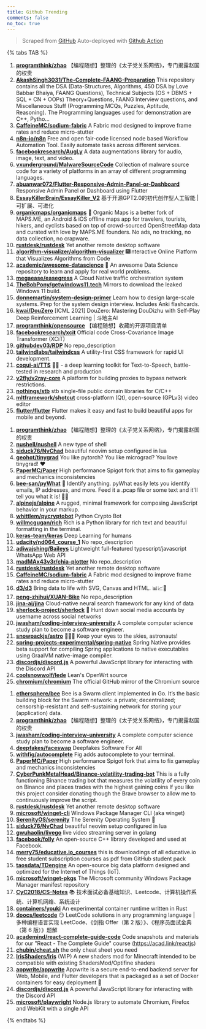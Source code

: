 ```yaml
---
title: Github Trending
comments: false
no_toc: true
---
```


> Scraped from [GitHub](https://github.com/trending)
Auto-deployed with [Github Action](https://docs.github.com/en/actions)

{% tabs TAB %}
<!-- tab Daily -->
1. [**programthink/zhao**](https://github.com/programthink/zhao)
【编程随想】整理的《太子党关系网络》，专门揭露赵国的权贵
2. [**AkashSingh3031/The-Complete-FAANG-Preparation**](https://github.com/AkashSingh3031/The-Complete-FAANG-Preparation)
This repository contains all the DSA (Data-Structures, Algorithms, 450 DSA by Love Babbar Bhaiya, FAANG Questions), Technical Subjects (OS + DBMS + SQL + CN + OOPs) Theory+Questions, FAANG Interview questions, and Miscellaneous Stuff (Programming MCQs, Puzzles, Aptitude, Reasoning). The Programming languages used for demonstration are C++, Pytho…
3. [**CaffeineMC/sodium-fabric**](https://github.com/CaffeineMC/sodium-fabric)
A Fabric mod designed to improve frame rates and reduce micro-stutter
4. [**n8n-io/n8n**](https://github.com/n8n-io/n8n)
Free and open fair-code licensed node based Workflow Automation Tool. Easily automate tasks across different services.
5. [**facebookresearch/AugLy**](https://github.com/facebookresearch/AugLy)
A data augmentations library for audio, image, text, and video.
6. [**vxunderground/MalwareSourceCode**](https://github.com/vxunderground/MalwareSourceCode)
Collection of malware source code for a variety of platforms in an array of different programming languages.
7. [**abuanwar072/Flutter-Responsive-Admin-Panel-or-Dashboard**](https://github.com/abuanwar072/Flutter-Responsive-Admin-Panel-or-Dashboard)
Responsive Admin Panel or Dashboard using Flutter
8. [**EssayKillerBrain/EssayKiller_V2**](https://github.com/EssayKillerBrain/EssayKiller_V2)
基于开源GPT2.0的初代创作型人工智能 | 可扩展、可进化
9. [**organicmaps/organicmaps**](https://github.com/organicmaps/organicmaps)
🍃 Organic Maps is a better fork of MAPS.ME, an Android & iOS offline maps app for travelers, tourists, hikers, and cyclists based on top of crowd-sourced OpenStreetMap data and curated with love by MAPS.ME founders. No ads, no tracking, no data collection, no crapware.
10. [**rustdesk/rustdesk**](https://github.com/rustdesk/rustdesk)
Yet another remote desktop software
11. [**algorithm-visualizer/algorithm-visualizer**](https://github.com/algorithm-visualizer/algorithm-visualizer)
🎆Interactive Online Platform that Visualizes Algorithms from Code
12. [**academic/awesome-datascience**](https://github.com/academic/awesome-datascience)
📝 An awesome Data Science repository to learn and apply for real world problems.
13. [**megaease/easegress**](https://github.com/megaease/easegress)
A Cloud Native traffic orchestration system
14. [**TheBobPony/getwindows11.tech**](https://github.com/TheBobPony/getwindows11.tech)
Mirrors to download the leaked Windows 11 build.
15. [**donnemartin/system-design-primer**](https://github.com/donnemartin/system-design-primer)
Learn how to design large-scale systems. Prep for the system design interview. Includes Anki flashcards.
16. [**kwai/DouZero**](https://github.com/kwai/DouZero)
[ICML 2021] DouZero: Mastering DouDizhu with Self-Play Deep Reinforcement Learning | 斗地主AI
17. [**programthink/opensource**](https://github.com/programthink/opensource)
【编程随想】收藏的开源项目清单
18. [**facebookresearch/xcit**](https://github.com/facebookresearch/xcit)
Official code Cross-Covariance Image Transformer (XCiT)
19. [**githubdev03/RDP**](https://github.com/githubdev03/RDP)
No repo_description
20. [**tailwindlabs/tailwindcss**](https://github.com/tailwindlabs/tailwindcss)
A utility-first CSS framework for rapid UI development.
21. [**coqui-ai/TTS**](https://github.com/coqui-ai/TTS)
🐸💬 - a deep learning toolkit for Text-to-Speech, battle-tested in research and production
22. [**v2fly/v2ray-core**](https://github.com/v2fly/v2ray-core)
A platform for building proxies to bypass network restrictions.
23. [**nothings/stb**](https://github.com/nothings/stb)
stb single-file public domain libraries for C/C++
24. [**mltframework/shotcut**](https://github.com/mltframework/shotcut)
cross-platform (Qt), open-source (GPLv3) video editor
25. [**flutter/flutter**](https://github.com/flutter/flutter)
Flutter makes it easy and fast to build beautiful apps for mobile and beyond.
<!-- endtab -->
<!-- tab Weekly -->
1. [**programthink/zhao**](https://github.com/programthink/zhao)
【编程随想】整理的《太子党关系网络》，专门揭露赵国的权贵
2. [**nushell/nushell**](https://github.com/nushell/nushell)
A new type of shell
3. [**siduck76/NvChad**](https://github.com/siduck76/NvChad)
beautiful neovim setup configured in lua
4. [**geohot/tinygrad**](https://github.com/geohot/tinygrad)
You like pytorch? You like micrograd? You love tinygrad! ❤️
5. [**PaperMC/Paper**](https://github.com/PaperMC/Paper)
High performance Spigot fork that aims to fix gameplay and mechanics inconsistencies
6. [**bee-san/pyWhat**](https://github.com/bee-san/pyWhat)
🐸 Identify anything. pyWhat easily lets you identify emails, IP addresses, and more. Feed it a .pcap file or some text and it'll tell you what it is! 🧙‍♀️
7. [**alpinejs/alpine**](https://github.com/alpinejs/alpine)
A rugged, minimal framework for composing JavaScript behavior in your markup.
8. [**whittlem/pycryptobot**](https://github.com/whittlem/pycryptobot)
Python Crypto Bot
9. [**willmcgugan/rich**](https://github.com/willmcgugan/rich)
Rich is a Python library for rich text and beautiful formatting in the terminal.
10. [**keras-team/keras**](https://github.com/keras-team/keras)
Deep Learning for humans
11. [**udacity/nd064_course_1**](https://github.com/udacity/nd064_course_1)
No repo_description
12. [**adiwajshing/Baileys**](https://github.com/adiwajshing/Baileys)
Lightweight full-featured typescript/javascript WhatsApp Web API
13. [**madMAx43v3r/chia-plotter**](https://github.com/madMAx43v3r/chia-plotter)
No repo_description
14. [**rustdesk/rustdesk**](https://github.com/rustdesk/rustdesk)
Yet another remote desktop software
15. [**CaffeineMC/sodium-fabric**](https://github.com/CaffeineMC/sodium-fabric)
A Fabric mod designed to improve frame rates and reduce micro-stutter
16. [**d3/d3**](https://github.com/d3/d3)
Bring data to life with SVG, Canvas and HTML. 📊📈🎉
17. [**peng-zhihui/XUAN-Bike**](https://github.com/peng-zhihui/XUAN-Bike)
No repo_description
18. [**jina-ai/jina**](https://github.com/jina-ai/jina)
Cloud-native neural search framework for any kind of data
19. [**sherlock-project/sherlock**](https://github.com/sherlock-project/sherlock)
🔎 Hunt down social media accounts by username across social networks
20. [**jwasham/coding-interview-university**](https://github.com/jwasham/coding-interview-university)
A complete computer science study plan to become a software engineer.
21. [**snowpackjs/astro**](https://github.com/snowpackjs/astro)
🚀🧑‍🚀 Keep your eyes to the skies, astronauts!
22. [**spring-projects-experimental/spring-native**](https://github.com/spring-projects-experimental/spring-native)
Spring Native provides beta support for compiling Spring applications to native executables using GraalVM native-image compiler.
23. [**discordjs/discord.js**](https://github.com/discordjs/discord.js)
A powerful JavaScript library for interacting with the Discord API
24. [**coolsnowwolf/lede**](https://github.com/coolsnowwolf/lede)
Lean's OpenWrt source
25. [**chromium/chromium**](https://github.com/chromium/chromium)
The official GitHub mirror of the Chromium source
<!-- endtab -->
<!-- tab Monthly -->
1. [**ethersphere/bee**](https://github.com/ethersphere/bee)
Bee is a Swarm client implemented in Go. It’s the basic building block for the Swarm network: a private; decentralized; censorship-resistant and self-sustaining network for storing your (application) data.
2. [**programthink/zhao**](https://github.com/programthink/zhao)
【编程随想】整理的《太子党关系网络》，专门揭露赵国的权贵
3. [**jwasham/coding-interview-university**](https://github.com/jwasham/coding-interview-university)
A complete computer science study plan to become a software engineer.
4. [**deepfakes/faceswap**](https://github.com/deepfakes/faceswap)
Deepfakes Software For All
5. [**withfig/autocomplete**](https://github.com/withfig/autocomplete)
Fig adds autocomplete to your terminal.
6. [**PaperMC/Paper**](https://github.com/PaperMC/Paper)
High performance Spigot fork that aims to fix gameplay and mechanics inconsistencies
7. [**CyberPunkMetalHead/Binance-volatility-trading-bot**](https://github.com/CyberPunkMetalHead/Binance-volatility-trading-bot)
This is a fully functioning Binance trading bot that measures the volatility of every coin on Binance and places trades with the highest gaining coins If you like this project consider donating though the Brave browser to allow me to continuously improve the script.
8. [**rustdesk/rustdesk**](https://github.com/rustdesk/rustdesk)
Yet another remote desktop software
9. [**microsoft/winget-cli**](https://github.com/microsoft/winget-cli)
Windows Package Manager CLI (aka winget)
10. [**SerenityOS/serenity**](https://github.com/SerenityOS/serenity)
The Serenity Operating System 🐞
11. [**siduck76/NvChad**](https://github.com/siduck76/NvChad)
beautiful neovim setup configured in lua
12. [**gwuhaolin/livego**](https://github.com/gwuhaolin/livego)
live video streaming server in golang
13. [**facebook/folly**](https://github.com/facebook/folly)
An open-source C++ library developed and used at Facebook.
14. [**merry75/educative.io_courses**](https://github.com/merry75/educative.io_courses)
this is downloadings of all educative.io free student subscription courses as pdf from GitHub student pack
15. [**taosdata/TDengine**](https://github.com/taosdata/TDengine)
An open-source big data platform designed and optimized for the Internet of Things (IoT).
16. [**microsoft/winget-pkgs**](https://github.com/microsoft/winget-pkgs)
The Microsoft community Windows Package Manager manifest repository
17. [**CyC2018/CS-Notes**](https://github.com/CyC2018/CS-Notes)
📚 技术面试必备基础知识、Leetcode、计算机操作系统、计算机网络、系统设计
18. [**containers/youki**](https://github.com/containers/youki)
An experimental container runtime written in Rust
19. [**doocs/leetcode**](https://github.com/doocs/leetcode)
😏 LeetCode solutions in any programming language | 多种编程语言实现 LeetCode、《剑指 Offer（第 2 版）》、《程序员面试金典（第 6 版）》题解
20. [**academind/react-complete-guide-code**](https://github.com/academind/react-complete-guide-code)
Code snapshots and materials for our "React - The Complete Guide" course (https://acad.link/reactjs)
21. [**chubin/cheat.sh**](https://github.com/chubin/cheat.sh)
the only cheat sheet you need
22. [**IrisShaders/Iris**](https://github.com/IrisShaders/Iris)
(WIP) A new shaders mod for Minecraft intended to be compatible with existing ShadersMod/Optifine shaders
23. [**appwrite/appwrite**](https://github.com/appwrite/appwrite)
Appwrite is a secure end-to-end backend server for Web, Mobile, and Flutter developers that is packaged as a set of Docker containers for easy deployment 🚀
24. [**discordjs/discord.js**](https://github.com/discordjs/discord.js)
A powerful JavaScript library for interacting with the Discord API
25. [**microsoft/playwright**](https://github.com/microsoft/playwright)
Node.js library to automate Chromium, Firefox and WebKit with a single API
<!-- endtab -->
{% endtabs %}
